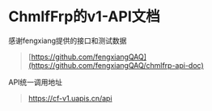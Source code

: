 # ChmlfFrp的v1-API文档

感谢fengxiang提供的接口和测试数据

> [https://github.com/fengxiangQAQ](https://github.com/fengxiangQAQ/chmlfrp-api-doc)

API统一调用地址
> https://cf-v1.uapis.cn/api
